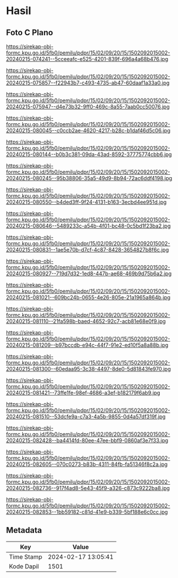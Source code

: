 # Hasil

## Foto C Plano

https://sirekap-obj-formc.kpu.go.id/5fb0/pemilu/pdpr/15/02/09/20/15/1502092015002-20240215-074241--5cceeafc-e525-4201-839f-696a4a68b476.jpg

https://sirekap-obj-formc.kpu.go.id/5fb0/pemilu/pdpr/15/02/09/20/15/1502092015002-20240215-075857--f22943b7-c493-4735-ab47-60daaf1a33a0.jpg

https://sirekap-obj-formc.kpu.go.id/5fb0/pemilu/pdpr/15/02/09/20/15/1502092015002-20240215-075947--d4e73b32-9ff0-469c-8a55-7aab0cc50076.jpg

https://sirekap-obj-formc.kpu.go.id/5fb0/pemilu/pdpr/15/02/09/20/15/1502092015002-20240215-080045--c0ccb2ae-4620-4217-b28c-b1daf46d5c06.jpg

https://sirekap-obj-formc.kpu.go.id/5fb0/pemilu/pdpr/15/02/09/20/15/1502092015002-20240215-080144--b0b3c381-09da-43ad-8592-37775774cbb6.jpg

https://sirekap-obj-formc.kpu.go.id/5fb0/pemilu/pdpr/15/02/09/20/15/1502092015002-20240215-080245--95b38806-35a5-49d9-8b94-72ac6ddf4198.jpg

https://sirekap-obj-formc.kpu.go.id/5fb0/pemilu/pdpr/15/02/09/20/15/1502092015002-20240215-080550--b4ded3ff-9f24-4131-b163-3ecbd4ee951d.jpg

https://sirekap-obj-formc.kpu.go.id/5fb0/pemilu/pdpr/15/02/09/20/15/1502092015002-20240215-080646--5489233c-a54b-4f01-bc48-0c5bd1f23ba2.jpg

https://sirekap-obj-formc.kpu.go.id/5fb0/pemilu/pdpr/15/02/09/20/15/1502092015002-20240215-080831--1ae5e70b-d7cf-4c87-8428-3654827b8f6c.jpg

https://sirekap-obj-formc.kpu.go.id/5fb0/pemilu/pdpr/15/02/09/20/15/1502092015002-20240215-080927--719d7d32-1ed8-447b-ae68-469b9d75b6a2.jpg

https://sirekap-obj-formc.kpu.go.id/5fb0/pemilu/pdpr/15/02/09/20/15/1502092015002-20240215-081021--609bc24b-0655-4e26-805e-21a1965a864b.jpg

https://sirekap-obj-formc.kpu.go.id/5fb0/pemilu/pdpr/15/02/09/20/15/1502092015002-20240215-081110--21fa598b-baed-4652-92c7-acb81e68e0f9.jpg

https://sirekap-obj-formc.kpu.go.id/5fb0/pemilu/pdpr/15/02/09/20/15/1502092015002-20240215-081209--b97bccdb-e94c-44f7-91e2-ed10f5a8a88b.jpg

https://sirekap-obj-formc.kpu.go.id/5fb0/pemilu/pdpr/15/02/09/20/15/1502092015002-20240215-081300--60edaa95-3c38-4497-8de0-5d81843fe970.jpg

https://sirekap-obj-formc.kpu.go.id/5fb0/pemilu/pdpr/15/02/09/20/15/1502092015002-20240215-081421--73ffe1fe-98ef-4686-a3ef-b182179f6ab9.jpg

https://sirekap-obj-formc.kpu.go.id/5fb0/pemilu/pdpr/15/02/09/20/15/1502092015002-20240215-081510--53dcfe9a-c7a3-4a5b-9855-0d4a57df319f.jpg

https://sirekap-obj-formc.kpu.go.id/5fb0/pemilu/pdpr/15/02/09/20/15/1502092015002-20240215-082428--ba4414fd-80ee-47ee-bbf9-0860af3e7f33.jpg

https://sirekap-obj-formc.kpu.go.id/5fb0/pemilu/pdpr/15/02/09/20/15/1502092015002-20240215-082605--070c0273-b83b-4311-84fb-fa51346f8c2a.jpg

https://sirekap-obj-formc.kpu.go.id/5fb0/pemilu/pdpr/15/02/09/20/15/1502092015002-20240215-082736--917f4ad8-5e43-45f9-a326-c873c9222ba8.jpg

https://sirekap-obj-formc.kpu.go.id/5fb0/pemilu/pdpr/15/02/09/20/15/1502092015002-20240215-082853--1bb59182-c81d-41e9-b339-5bf188e6c0cc.jpg


## Metadata

| Key        | Value               |
| ---------- | ------------------- |
| Time Stamp | 2024-02-17 13:05:41 |
| Kode Dapil | 1501                |



